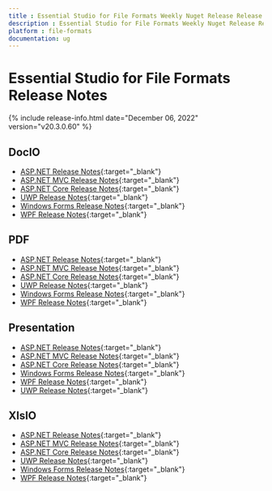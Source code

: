 ```yaml
---
title : Essential Studio for File Formats Weekly Nuget Release Release Notes  
description : Essential Studio for File Formats Weekly Nuget Release Release Notes  
platform : file-formats
documentation: ug
---
```


# Essential Studio for File Formats  Release Notes  

{% include release-info.html date="December 06, 2022" version="v20.3.0.60" %} 

## DocIO

* [ASP.NET Release Notes](/aspnet/release-notes/v20.3.0.60#docio){:target="_blank"}
* [ASP.NET MVC Release Notes](/aspnetmvc/release-notes/v20.3.0.60#docio){:target="_blank"}
* [ASP.NET Core Release Notes](/aspnet-core/release-notes/v20.3.0.60#docio){:target="_blank"}
* [UWP Release Notes](/uwp/release-notes/v20.3.0.60#docio){:target="_blank"}
* [Windows Forms Release Notes](/windowsforms/release-notes/v20.3.0.60#docio){:target="_blank"}
* [WPF Release Notes](/wpf/release-notes/v20.3.0.60#docio){:target="_blank"}


## PDF

* [ASP.NET Release Notes](/aspnet/release-notes/v20.3.0.60#pdf){:target="_blank"}
* [ASP.NET MVC Release Notes](/aspnetmvc/release-notes/v20.3.0.60#pdf){:target="_blank"}
* [ASP.NET Core Release Notes](/aspnet-core/release-notes/v20.3.0.60#pdf){:target="_blank"}
* [UWP Release Notes](/uwp/release-notes/v20.3.0.60#pdf){:target="_blank"}
* [Windows Forms Release Notes](/windowsforms/release-notes/v20.3.0.60#pdf){:target="_blank"}
* [WPF Release Notes](/wpf/release-notes/v20.3.0.60#pdf){:target="_blank"}


## Presentation

* [ASP.NET Release Notes](/aspnet/release-notes/v20.3.0.60#presentation){:target="_blank"}
* [ASP.NET MVC Release Notes](/aspnetmvc/release-notes/v20.3.0.60#presentation){:target="_blank"}
* [ASP.NET Core Release Notes](/aspnet-core/release-notes/v20.3.0.60#presentation){:target="_blank"}
* [Windows Forms Release Notes](/windowsforms/release-notes/v20.3.0.60#presentation){:target="_blank"}
* [WPF Release Notes](/wpf/release-notes/v20.3.0.60#presentation){:target="_blank"}
* [UWP Release Notes](/uwp/release-notes/v20.3.0.60#presentation){:target="_blank"}


## XlsIO

* [ASP.NET Release Notes](/aspnet/release-notes/v20.3.0.60#xlsio){:target="_blank"}
* [ASP.NET MVC Release Notes](/aspnetmvc/release-notes/v20.3.0.60#xlsio){:target="_blank"}
* [ASP.NET Core Release Notes](/aspnet-core/release-notes/v20.3.0.60#xlsio){:target="_blank"}
* [UWP Release Notes](/uwp/release-notes/v20.3.0.60#xlsio){:target="_blank"}
* [Windows Forms Release Notes](/windowsforms/release-notes/v20.3.0.60#xlsio){:target="_blank"}
* [WPF Release Notes](/wpf/release-notes/v20.3.0.60#xlsio){:target="_blank"}